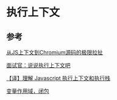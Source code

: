 # 执行上下文



## 参考

[从JS上下文到Chromium源码的极限拉扯](https://juejin.cn/post/7039850183244382216#heading-0)

[面试官：说说执行上下文吧](https://juejin.cn/post/6844904158957404167?searchId=20240128111949FEFCA7CB050095177A4E)

[【译】理解 Javascript 执行上下文和执行栈](https://juejin.cn/post/6844903704466833421?searchId=20240220112548C2362651EB7DF56F01FC)

[变量作用域，闭包](https://zh.javascript.info/closure)
